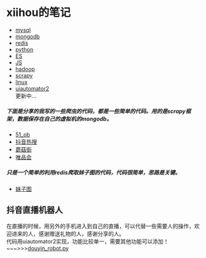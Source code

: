 # xiihou的笔记
* [mysql](mysql.md)
* [mongodb](mongodb.md)
* [redis](redis.md)
* [python](mysql.md)
* [ES](mysql.md)
* [JS](mysql.md)
* [hadoop](mysql.md)
* [scrapy](mysql.md)
* [linux](linux.md)
* [uiautomator2](uiautomator2.md)<br>
更新中...<br>
##### 下面是分享的我写的一些爬虫的代码，都是一些简单的代码。用的是scrapy框架，数据保存在自己的虚拟机的mongodb。
* [51_ob](https://github.com/xiihou/git-blog/tree/master/job_51)<br>
* [抖音热搜](https://github.com/xiihou/git-blog/tree/master/DouYin)<br>
* [蘑菇街](https://github.com/xiihou/git-blog/tree/master/job_51)<br>
* [唯品会](https://github.com/xiihou/git-blog/tree/master/job_51)<br>
##### 只是一个简单的利用redis爬取妹子图的代码，代码很简单，思路是关键。<br>
* [妹子图](https://github.com/xiihou/git-blog/blob/master/meizitu.py)

## 抖音直播机器人
在直播的时候，用另外的手机进入到自己的直播，可以代替一些需要人的操作，欢迎进来的人，感谢赠送礼物的人，感谢分享的人。<br>
代码用uiautomator2实现，功能比较单一，需要其他功能可以添加！~~~>>>[douyin_robot.py](https://github.com/xiihou/git-blog/blob/master/uiautomator/douyin_robot.py)

